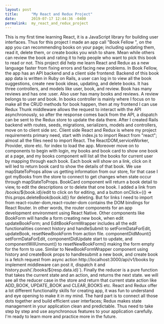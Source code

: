 ```yaml
---
layout: post
title:      "My React and Redux Project"
date:       2019-07-17 12:44:36 -0400
permalink:  my_react_and_redux_project
---
```


   This is my first time learning React, it is a JavaScript library for building user interfaces. Thus for this project I made an app call "Book Fellow ", on the app you can recommending books on your page; including updating them, read it, delete them, or create books you wish to share. Mean while others can review the book and rating it to help people who want to pick this book to read or not. This project did help me learn React and Redux as a new language faster from fixing errors and facing new problems. In Book Fellow, the app has an API backend and a client side frontend:
	  Backend of this book app data is written in Ruby on Rails, a user can log in to view all the book suggestions, create new book ideas, updating, and delete books. It has three controllers, and models like user, book, and review. Book has many reviews and has one :user. Also user has many books and reviews. A review belongs to user and book. In books controller is mainly where I focus on to make all the CRUD methods for book happen, then at my frontend I can use Redux Thunk middleware allows the request to interact with the API asynchronously, so after the response comes back from the API, a dispatch can be sent to the Redux store to update the data there. After I created Rails backend with routes, seeds, migrations, serializers, models and controllers, move on to client side src. Client side React and Redux is where my project requirements primary need, start with index.js to import React from "react"; almost all the files need to import React. The ReactDOM,serviceWorker, Provider, store etc. for index to load the app. Moreover move on to components to begin with login, my books and book card to show one book at a page, and my books component will list all the books for current user by mapping through each book. Each book will show on a link, click on it will led to return book card to show the details of that book. We use mapStateToProps allow us getting information from our store, for that case I got myBooks from the store to connect to get changes when state occur through mapStateToProps. 
	 BookCard component will return a book detail to view, to edit the descriptions or to delete that one book. I added a link from /books/${book.id}/edit to click on for editing, and a button onClick={() => this.props.deleteBook(book.id)}  for deleting. But for links I need to import  from react-router-dom,react-router-dom contains the DOM bindings for React Router. In other words, the router components for an app development environment using React Native. Other components like BookForm will handle  a form creating new book, when edit updateBookForm; and EditBookFormWrapper includes all the edit functionalities connect history and handleSubmit to setFormDataForEdit, updateBook, resetNewBookForm from action file. componentDidMount() setFormDataForEdit, componentDidUpdate start to update, and componentWillUnmount() to resetNewBookForm() making the form empty for the form to use.   Similar to NewBookFormWrapper component using history and createBook props to handlesubmit a new book, and create book is a fetch request from async action http://localhost:3000/api/v1/books  by implement middleware can post it, dispatch it and history.push(`/books/${resp.data.id}`). Finally the reducer is a pure function that takes the current state and an action, and returns the next state. we will see all the reducer case in the store and return that current state action like ADD_BOOK, UPDATE_BOOK and CLEAR_BOOKS etc.
  React and Redux offer a lot different  functionality skills for creating app, it was fun to understand and eye opening to make it in my mind. The hard part is to connect all those dots together and build efficient user interfaces; Redux makes state management in your application clean and predictable. Thus need to take step by step  and use asynchronous features to your application carefully. I'm ready to learn more and practice more in the future. 



